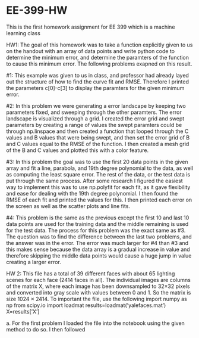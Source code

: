 # EE-399-HW
This is the first homework assignment for EE 399 which is a machine learning class

HW1:
The goal of this homework was to take a function explicitly given to us on the handout with an array of data points and write python code to determine the minimum error,
and determine the paramters of the function to cause this minimum error. The following problems exapned on this result.

#1: This example was given to us in class, and professor had already layed out the structure of how to find the curve fit and RMSE. Therefore I printed the parameters
c[0]-c[3] to display the paramters for the given minimum error.

#2: In this problem we were generating a error landscape by keeping two parameters fixed, and sweeping through the other paramters. The 
error landscape is visualized through a grid. I created the error grid and swept parameters by creating a range of values the swept paramters could be through np.linspace
and then created a function that looped through the C values and B values that were being swept, and then set the error grid of B and C values equal to the RMSE of the 
function. I then created a mesh grid of the B and C values and plotted this with a color feature.

#3: In this problem the goal was to use the first 20 data points in the given array and fit a line, parabola, and 19th degree polynomial to the data, as well as computing
the least square error. The rest of the data, or the test data is put through the same process. After some research I figured the easiest way to implement this was to use
np.polyfit for each fit, as it gave flexibility and ease for dealing with the 19th degree polynomial. I then found the RMSE of each fit and printed the values for this.
I then printed each error on the screen as well as the scatter plots and line fits.

#4: This problem is the same as the previous except the first 10 and last 10 data points are used for the training data and the middle remaining is used for the test data.
The process for this problem was the exact same as #3. The question was to find the difference between the last two problems, and the answer was in the error. The error was
much larger for #4 than #3 and this makes sense because the data array is a gradual increase in value and therefore skipping the middle data points would cause a huge 
jump in value creating a larger error.



HW 2:
This file has a total of 39 different faces with about 65 lighting scenes for each
face (2414 faces in all).
The individual images are columns of the matrix X, where each image has been downsampled to 32×32
pixels and converted into gray scale with values between 0 and 1. So the matrix is size 1024 × 2414. To
important the file, use the following
import numpy as np
from scipy.io import loadmat
results=loadmat(’yalefaces.mat’)
X=results[’X’]

a. For the first problem I loaded the file into the notebook using the given method to do so. I then followed 

